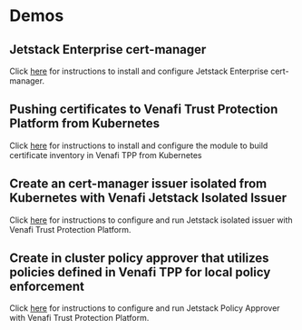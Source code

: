 # Demos

## Jetstack Enterprise cert-manager

Click [here](enterprise-cert-manager/README.md) for instructions to install and configure Jetstack Enterprise cert-manager.   

## Pushing certificates to Venafi Trust Protection Platform from Kubernetes

Click [here](cert-sync-to-venafi/README.md) for instructions to install and configure the module to build certificate inventory in Venafi TPP from Kubernetes

## Create an cert-manager issuer isolated from Kubernetes with Venafi Jetstack Isolated Issuer 

Click [here](isolated-issuer/README.md) for instructions to configure and run Jetstack isolated issuer with Venafi Trust Protection Platform. 

## Create in cluster policy approver that utilizes policies defined in Venafi TPP for local policy enforcement

Click [here](approver-policy/README.md) for instructions to configure and run Jetstack Policy Approver with Venafi Trust Protection Platform. 
